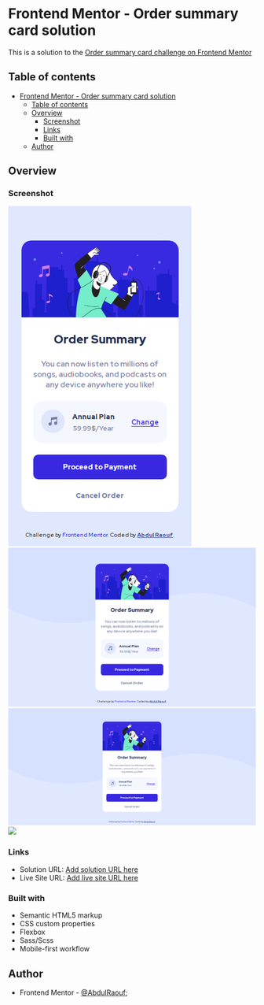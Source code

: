 # Frontend Mentor - Order summary card solution

This is a solution to the [Order summary card challenge on Frontend Mentor](https://www.frontendmentor.io/challenges/order-summary-component-QlPmajDUj)

## Table of contents

- [Frontend Mentor - Order summary card solution](#frontend-mentor---order-summary-card-solution)
  - [Table of contents](#table-of-contents)
  - [Overview](#overview)
    - [Screenshot](#screenshot)
    - [Links](#links)
    - [Built with](#built-with)
  - [Author](#author)

## Overview

### Screenshot

![Mobile](screenshots/mobile.png)
![Tablet](screenshots/tablet.png)
![Desktop](screenshots/desktop.png)
![](./screenshot.jpg)

### Links

- Solution URL: [Add solution URL here](https://github.com/raoufrofi/frontend-mentor-4th-project)
- Live Site URL: [Add live site URL here](https://raoufrofi.github.io/frontend-mentor-4th-project/)

### Built with

- Semantic HTML5 markup
- CSS custom properties
- Flexbox
- Sass/Scss
- Mobile-first workflow

## Author

- Frontend Mentor - [@AbdulRaouf](https://www.frontendmentor.io/profile/Abdul-Raouf-33);
